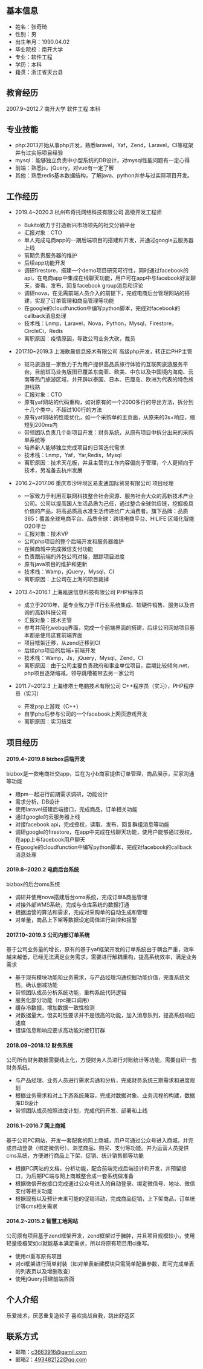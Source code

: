 ## 基本信息
+ 姓名：张奇琦
+ 性别：男
+ 出生年月：1990.04.02
+ 毕业院校：南开大学
+ 专业：软件工程
+ 学历：本科
+ 籍贯：浙江省天台县

## 教育经历
2007.9~2012.7	南开大学	软件工程	本科

## 专业技能
+ php:2013开始从事php开发，熟悉laravel，Yaf，Zend，Laravel，CI等框架并有过实际项目经验
+ mysql：能够独立负责中小型系统的DB设计，对mysql性能问题有一定心得
+ 前端：熟悉js，jQuery，对vue有一定了解
+ 其他：熟悉redis基本数据结构，了解java、python并参与过实际项目开发。

## 工作经历
   
+ 2019.4~2020.3 杭州布奇托网络科技有限公司 高级开发工程师
   + Bukito致力于打造新兴市场领先的社交分销平台
   + 汇报对象：CTO
   + 单人完成电商app的一期后端项目的搭建和开发，并通过google云服务器上线
   + 前期负责服务器的维护
   + 后续app功能开发
   + 调研firestore，搭建一个demo项目研究可行性，同时通过facebook的api，在电商app中集成在线聊天功能，用户可在app中与facebook好友聊天，查看、发布、回复facebook group消息和评论
   + 调研nova，在无需前端人员介入的前提下，完成电商后台管理网站的搭建，实现了订单管理和商品管理等功能
   + 在google的cloudfunction中编写python脚本，完成对facebook的callback消息处理
   + 技术栈：Lnmp，Laravel，Nova，Python，Mysql，Firestore，CircleCi，Redis
   + 离职原因：疫情原因，导致公司业务大砍，裁员
   
+ 2017.10~2019.3 上海歌晨信息技术有限公司 高级php开发，转正后PHP主管
   + 斑马旅游是一家致力于为用户提供高品质旅行体验的互联网旅游服务平台。目前斑马业务版图已覆盖东南亚、欧美、中东以及中国境内海南、云南等热门旅游区域，并开辟以泰国、日本、巴厘岛、欧洲为代表的特色旅游线路
   + 汇报对象：CTO
   + 原有yaf网站的代码重构，如对原有的一个2000多行的导出方法，拆分到十几个类中，不超过100行的方法
   + 原有yaf网站的性能优化，如一个采购单的主页面，从原来的3s+响应，缩短到200ms内
   + 带领团队负责几个新项目开发：财务系统，从原有项目中拆分出来的采购单系统等
   + 培养新人能够独立完成项目的日常迭代需求
   + 技术栈：Lnmp，Yaf，Yar,Redis，Mysql
   + 离职原因：技术天花板，并且主管的工作内容偏向于管理，个人更倾向于技术，另准备去杭州发展
   
+ 2016.2~2017.06 重庆市沙坪坝区易麦通国际贸易有限公司 项目经理
   + 一家致力于利用互联网科技整合社会资源、服务社会大众的高新技术产业公司。公司以提高国人生活品质为己任，通过整合全球供应链，挖掘极具价值的产品，将高品质高水准生活传递给广大消费者。旗下品牌：品质365：覆盖全球电商平台、品质全球：跨境电商平台、HILIFE:区域化智能O2O平台
   + 汇报对象：技术VP 
   + 公司php项目的整个后端开发和服务器维护
   + 在微商城中完成微信支付功能
   + 负责跟前端的外包公司对接，跟踪项目进度
   + 原有java项目的维护和更新
   + 技术栈：Wamp，jQuery，Mysql，CI
   + 离职原因：上公司在上海的项目裁掉
   
+ 2013.4~2016.1 上海瓯速信息科技有限公司 PHP程序员
   + 成立于2010年，是专业致力于IT行业系统集成、软硬件销售、服务以及咨询的高新科技公司
   + 汇报对象：技术主管
   + 参考并简化webqq界面，完成一个前端界面的搭建，后续公司网站项目基本都是使用这套前端界面
   + 项目框架迁移，从zend迁移到CI
   + 后续php项目的后端+前端开发
   + 技术栈：Wamp，Js，jQuery，Mysql，Zend，CI
   + 离职原因：由于公司主要负责政府和事业单位项目，后期比较倾向.net，php项目逐渐缩减，领导跳槽被带去另一家公司
   
+ 2011.7~2012.3 上海维塔士电脑技术有限公司 C++程序员（实习），PHP程序员（实习）
   + 开发psp上游戏（C++）
   + 自学php后参与公司的一个facebook上网页游戏开发
   + 离职原因：实习结束

## 项目经历
#### 2019.4~2019.8 bizbox后端开发
bizbox是一款电商社交app，旨在为小b商家提供订单管理，商品展示，买家沟通等功能
+ 跟pm一起进行前期需求调研，功能设计
+ 需求分析，DB设计
+ 使用laravel搭建后端接口，完成商品，订单相关功能
+ 通过google的云服务器上线
+ 对接facebook api，完成授权，读取、发布、回复群组消息等功能
+ 调研google的firestore，在app中完成在线聊天功能，使用户能够通过授权，在app上与facebook用户聊天
+ 在google的cloudfunction中编写python脚本，完成对facebook的callback消息处理
   
#### 2019.8~2020.2 电商后台系统
bizbox的后台oms系统
+ 调研并使用nova搭建后台oms系统，完成订单&商品管理
+ 对接外部WMS系统，完成与仓库系统的数据打通
+ 根据运营的算法和需求，完成对采购单的自动生成和管理
+ 对单量，商品上下架等数据设定阈值进行监控和报警

#### 2017.10~2019.3 公司内部订单系统
基于公司业务量的增长，原有的基于yaf框架开发的订单系统由于耦合严重，效率越来越低，已经无法满足业务需求，需要进行解耦重构，提高系统效率，满足业务需求
+ 基于现有模块功能和业务需求，与产品经理沟通挖掘功能价值，完善系统文档，确认删减功能
+ 带领团队成员分析系统功能，重构系统代码逻辑
+ 服务化部分功能（rpc接口调用）
+ 缓存冷数据，增加数据一致性检测
+ 对数据量大，但实时性要求并不是很高的功能，加入消息队列，提高系统响应速度
+ 错误信息和响应要求高功能对接钉钉群

#### 2018.09~2018.12 财务系统
公司所有财务数据需要线上化，方便财务人员进行对账统计等功能，需要自研一套财务系统。
+ 与产品经理、业务人员进行需求沟通和分析，完成财务系统三期需求和进度规划
+ 根据业务需求和对上下游系统兼容，完成对数据对象、业务流程的构建，数据库DB设计
+ 带领团队成员按照进度计划，完成代码开发、部署和上线

#### 2016.1~2016.7 网上商城
基于公司PC网站，开发一套配套的网上商城，用户可通过公众号进入商城，并完成自动登录（绑定微信号）、浏览商品、购买、支付等功能。并为运营人员提供cms系统，方便进行商品上下架、促销、统计销售额等功能
+ 根据PC网站的文档，分析功能，配合前端完成后端设计和开发，并预留接口，为后期PC端与网上商城整合成一套系统做准备
+ 根据微信开放接口完成通过公众号进入的自动登录、绑定微信号、地址、微信支付等相关功能
+ 根据现有以及预计未来可能的促销活动，完成商品促销，上下架商品，订单统计等cms相关需求

#### 2014.2~2015.2 智慧工地网站
公司原有项目基于zend框架开发，zend框架过于臃肿，并且项目规模较小，使用轻量级框架如ci就能基本满足需求，所以将原有项目用ci重写。
+ 使用ci重写原有项目
+ 对ci框架进行简单封装（如对单表新建模块只需简单配置参数，即可完成单表的列表页以及增删改查）
+ 使用jQuery搭建前端界面

## 个人介绍
乐爱技术，厌恶重复造轮子
喜欢挑战自我，跳出舒适区


## 联系方式
+ 邮箱：c3663916@gamil.com
+ 邮箱2：493482122@qq.com
